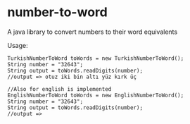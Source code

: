 # number-to-word
A java library to convert numbers to their word equivalents

Usage:
    
    TurkishNumberToWord toWords = new TurkishNumberToWord();
    String number = "32643";
    String output = toWords.readDigits(number);
    //output => otuz iki bin altı yüz kırk üç
    
    //Also for english is implemented
    EnglishNumberToWord toWords = new EnglishNumberToWord();
    String number = "32643";
    String output = toWords.readDigits(number);
    //output => 
    
